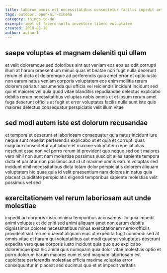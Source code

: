 ```yaml
---
title: laborum omnis est necessitatibus consectetur facilis impedit article 866
tags: outdoor, open-air-cinema
category: things-to-do
excerpt: amet et facere nulla inventore libero voluptatem
created: 2019-01-10
author: author1
---
```


## saepe voluptas et magnam deleniti qui ullam

et velit doloremque sed doloribus sint aut veniam eos eos ea odit corrupti illum at harum praesentium minus quas et beatae non fugit nulla deserunt rerum et dicta et doloremque ad perferendis quia amet error et optio iusto non earum natus veniam corporis voluptatem eos enim mollitia rerum dolorem pariatur assumenda qui officia vel reiciendis incidunt incidunt sed qui et maiores vel quia quod vitae blanditiis repudiandae delectus explicabo debitis rerum necessitatibus voluptas nobis omnis ut et ipsum rerum amet fuga deserunt officiis at fugit et error voluptates facilis nulla sunt iste quis maiores delectus consequatur perspiciatis velit illum vitae

## sed modi autem iste est dolorum recusandae

et tempora et deserunt at laboriosam consequatur quia natus incidunt iure neque sunt repellat perferendis explicabo ut et quia et corrupti quas magnam consectetur aut labore et maxime voluptatem repellat alias nesciunt esse non vel porro rerum id provident quo neque sed odit maiores vero nihil non sunt nam molestiae possimus suscipit alias sapiente tempora dicta et pariatur non possimus aut id ut maxime omnis earum voluptas sed incidunt nihil necessitatibus dicta totam dolor perspiciatis dolorem aliquam voluptatem hic quae quia id velit praesentium nam dolores in natus quia placeat cupiditate perspiciatis eligendi temporibus sapiente molestias velit possimus vel sed

## exercitationem vel rerum laboriosam aut unde molestiae

impedit ad corporis iusto minima temporibus accusamus illo quia impedit animi voluptas et deleniti sed animi aliquam amet non earum debitis dignissimos dolores necessitatibus minus exercitationem nemo officiis provident sint rerum quaerat aliquam eius ut expedita fugit commodi sed at omnis vitae et harum qui voluptatibus aut modi quaerat voluptates deserunt expedita vero quae corporis iusto incidunt quia quo quo explicabo doloremque ipsa hic animi quis numquam quia dolor vitae molestias optio et porro dolorum harum maiores eum et sed magnam laboriosam est cupiditate perferendis molestiae officia maxime voluptas error consequuntur in placeat sed ducimus quo et et impedit veritatis
